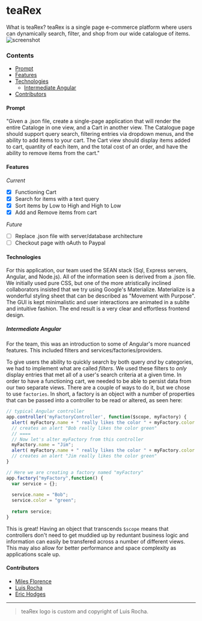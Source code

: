 # teaRex

What is teaRex? teaRex is a single page e-commerce platform where users can dynamically search, filter, and shop from our wide catalogue of items. 
![screenshot](http://i68.tinypic.com/2whnnfr.png)


### Contents

* [Prompt](#prompt)
* [Features](#features)
* [Technologies](#technologies)
  * [Intermediate Angular](#intermediate-angular)
* [Contributors](#contributors)

#### Prompt

 "Given a .json file, create a single-page application that will render the entire Cataloge in one view, and a Cart in another view. The Catalogue page should support query search, filtering entries via dropdown menus, and the ability to add items to your cart. The Cart view should display items added to cart, quantity of each item, and the total cost of an order, and have the ability to remove items from the cart."

#### Features

_Current_
 - [x] Functioning Cart
 - [x] Search for items with a text query
 - [x] Sort items by Low to High and High to Low
 - [x] Add and Remove items from cart

_Future_
 - [ ] Replace .json file with server/database architecture
 - [ ] Checkout page with oAuth to Paypal

#### Technologies

For this application, our team used the SEAN stack (Sql, Express servers, Angular, and Node.js). All of the information seen is derived from a .json file. We initially used pure CSS, but one of the more atristically inclined collaborators insisted that we try using Google's Materialize. Materialize is a wonderful styling sheet that can be described as "Movement with Purpose". The GUI is kept minimalistic and user interactions are animated in a sublte and intuitive fashion. The end result is a very clear and effortless frontend design.

##### Intermediate Angular

For the team, this was an introduction to some of Angular's more nuanced features. This included filters and services/factories/providers. 

To give users the ability to quickly search by both query *and* by categories, we had to implement what are called _filters_. We used these filters to *only* display entries that met all of a user's search criteria at a given time. In order to have a functioning cart, we needed to be able to persist data from our two separate views. There are a couple of ways to do it, but we chose to use ```factories```. In short, a factory is an object with a number of properties that can be passed into a controller to be read or altered, as seen here:

```javascript
// typical Angular controller
app.controller('myFactoryController', function($scope, myFactory) {
  alert( myFactory.name + " really likes the color " + myFactory.color );
  // creates an alert "Bob really likes the color green"
  // ====
  // Now let's alter myFactory from this controller
  myFactory.name = "Jim";
  alert( myFactory.name + " really likes the color " + myFactory.color );
  // creates an alert "Jim really likes the color green"
}

// Here we are creating a factory named "myFactory"
app.factory("myFactory",function() {
  var service = {};
  
  service.name = "Bob";
  service.color = "green";
  
  return service;
}
```
This is great! Having an object that transcends ```$scope``` means that controllers don't need to get muddied up by reduntant business logic and information can easily be transfered across a number of different views. This may also allow for better performance and space complexity as applications scale up.

#### Contributors
 * [Miles Florence](http://github.com/milesflo)
 * [Luis Rocha](http://github.com/luisrochadev)
 * [Eric Hodges](http://github.com/erichodges)

---
> teaRex logo is custom and copyright of Luis Rocha.
